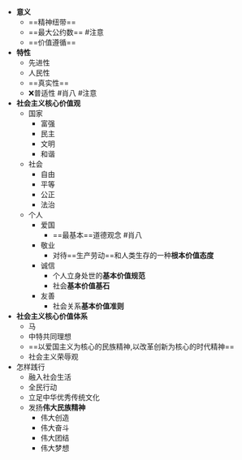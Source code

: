 - **意义**
	- ==精神纽带==
	- ==最大公约数== #注意
	- ==价值遵循==
- **特性**
	- 先进性
	- 人民性
	- ==真实性==
	- ❌普适性 #肖八 #注意
- **社会主义核心价值观**
	- 国家
		- 富强
		- 民主
		- 文明
		- 和谐
	- 社会
		- 自由
		- 平等
		- 公正
		- 法治
	- 个人
		- 爱国
			- ==最基本==道德观念 #肖八 
		- 敬业
			- 对待==生产劳动==和人类生存的一种**根本价值态度**
		- 诚信
			- 个人立身处世的**基本价值规范**
			- 社会**基本价值基石**
		- 友善
			- 社会关系**基本价值准则**
- **社会主义核心价值体系**
	- 马
	- 中特共同理想
	- ==以爱国主义为核心的民族精神,以改革创新为核心的时代精神==
	- 社会主义荣辱观
- 怎样践行
	- 融入社会生活
	- 全民行动
	- 立足中华优秀传统文化
	- 发扬**伟大民族精神**
		- 伟大创造
		- 伟大奋斗
		- 伟大团结
		- 伟大梦想